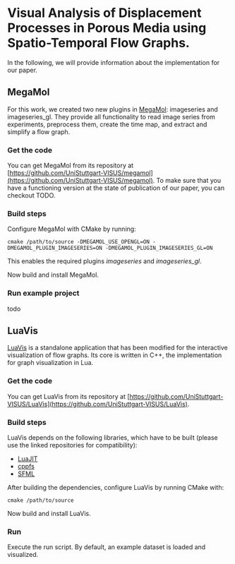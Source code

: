 # Visual Analysis of Displacement Processes in Porous Media using Spatio-Temporal Flow Graphs.

In the following, we will provide information about the implementation for our paper.



## MegaMol

For this work, we created two new plugins in [MegaMol](https://github.com/UniStuttgart-VISUS/megamol): imageseries and imageseries_gl.
They provide all functionality to read image series from experiments, preprocess them, create the time map, and extract and simplify a flow graph.

### Get the code

You can get MegaMol from its repository at [https://github.com/UniStuttgart-VISUS/megamol](https://github.com/UniStuttgart-VISUS/megamol).
To make sure that you have a functioning version at the state of publication of our paper, you can checkout TODO.

### Build steps

Configure MegaMol with CMake by running:  
```
cmake /path/to/source -DMEGAMOL_USE_OPENGL=ON -DMEGAMOL_PLUGIN_IMAGESERIES=ON -DMEGAMOL_PLUGIN_IMAGESERIES_GL=ON
```  
This enables the required plugins *imageseries* and *imageseries_gl*.

Now build and install MegaMol.

### Run example project

todo



## LuaVis

[LuaVis](https://github.com/UniStuttgart-VISUS/LuaVis) is a standalone application that has been modified for the interactive visualization of flow graphs.
Its core is written in C++, the implementation for graph visualization in Lua.

### Get the code

You can get LuaVis from its repository at [https://github.com/UniStuttgart-VISUS/LuaVis](https://github.com/UniStuttgart-VISUS/LuaVis).

### Build steps

LuaVis depends on the following libraries, which have to be built (please use the linked repositories for compatibility):

- [LuaJIT](https://github.com/LuaJIT/LuaJIT)
- [cppfs](https://github.com/straubar/cppfs)
- [SFML](https://github.com/Marukyu/SFML)

After building the dependencies, configure LuaVis by running CMake with:
```
cmake /path/to/source
```

Now build and install LuaVis.

### Run

Execute the run script.
By default, an example dataset is loaded and visualized.
